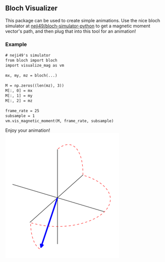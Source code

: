 ## Bloch Visualizer
This package can be used to create simple animations.
Use the nice bloch simulator at [neji49/bloch-simulator-python](https://github.com/neji49/bloch-simulator-python) to get a magnetic moment vector's path, and then plug that into this tool for an animation!

### Example
````
# neji49's simulator
from bloch import bloch
import visualize_mag as vm

mx, my, mz = bloch(...)

M = np.zeros((len(mz), 3))
M[:, 0] = mx
M[:, 1] = my
M[:, 2] = mz

frame_rate = 25
subsample = 1
vm.vis_magnetic_moment(M, frame_rate, subsample)
````

Enjoy your animation!
![Animation](example.png?raw=true "Animation")
